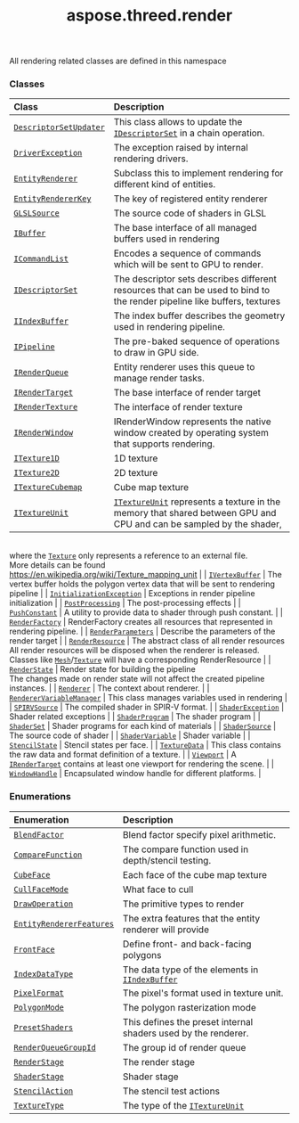 ﻿---
title: aspose.threed.render
second_title: Aspose.3D for Python via .NET API References
description: 
type: docs
weight: 10
url: /python-net/aspose.threed.render/
is_root: false
---

All rendering related classes are defined in this namespace

### Classes
| Class | Description |
| :- | :- |
| [`DescriptorSetUpdater`](/3d/python-net/aspose.threed.render/descriptorsetupdater) | This class allows to update the [`IDescriptorSet`](/3d/python-net/aspose.threed.render/idescriptorset) in a chain operation. |
| [`DriverException`](/3d/python-net/aspose.threed.render/driverexception) | The exception raised by internal rendering drivers. |
| [`EntityRenderer`](/3d/python-net/aspose.threed.render/entityrenderer) | Subclass this to implement rendering for different kind of entities. |
| [`EntityRendererKey`](/3d/python-net/aspose.threed.render/entityrendererkey) | The key of registered entity renderer |
| [`GLSLSource`](/3d/python-net/aspose.threed.render/glslsource) | The source code of shaders in GLSL |
| [`IBuffer`](/3d/python-net/aspose.threed.render/ibuffer) | The base interface of all managed buffers used in rendering |
| [`ICommandList`](/3d/python-net/aspose.threed.render/icommandlist) | Encodes a sequence of commands which will be sent to GPU to render. |
| [`IDescriptorSet`](/3d/python-net/aspose.threed.render/idescriptorset) | The descriptor sets describes different resources that can be used to bind to the render pipeline like buffers, textures |
| [`IIndexBuffer`](/3d/python-net/aspose.threed.render/iindexbuffer) | The index buffer describes the geometry used in rendering pipeline. |
| [`IPipeline`](/3d/python-net/aspose.threed.render/ipipeline) | The pre-baked sequence of operations to draw in GPU side. |
| [`IRenderQueue`](/3d/python-net/aspose.threed.render/irenderqueue) | Entity renderer uses this queue to manage render tasks. |
| [`IRenderTarget`](/3d/python-net/aspose.threed.render/irendertarget) | The base interface of render target |
| [`IRenderTexture`](/3d/python-net/aspose.threed.render/irendertexture) | The interface of render texture |
| [`IRenderWindow`](/3d/python-net/aspose.threed.render/irenderwindow) | IRenderWindow represents the native window created by operating system that supports rendering. |
| [`ITexture1D`](/3d/python-net/aspose.threed.render/itexture1d) | 1D texture |
| [`ITexture2D`](/3d/python-net/aspose.threed.render/itexture2d) | 2D texture |
| [`ITextureCubemap`](/3d/python-net/aspose.threed.render/itexturecubemap) | Cube map texture |
| [`ITextureUnit`](/3d/python-net/aspose.threed.render/itextureunit) | [`ITextureUnit`](/3d/python-net/aspose.threed.render/itextureunit) represents a texture in the memory that shared between GPU and CPU and can be sampled by the shader,<br/>where the [`Texture`](/3d/python-net/aspose.threed.shading/texture) only represents a reference to an external file.<br/>More details can be found https://en.wikipedia.org/wiki/Texture_mapping_unit |
| [`IVertexBuffer`](/3d/python-net/aspose.threed.render/ivertexbuffer) | The vertex buffer holds the polygon vertex data that will be sent to rendering pipeline |
| [`InitializationException`](/3d/python-net/aspose.threed.render/initializationexception) | Exceptions in render pipeline initialization |
| [`PostProcessing`](/3d/python-net/aspose.threed.render/postprocessing) | The post-processing effects |
| [`PushConstant`](/3d/python-net/aspose.threed.render/pushconstant) | A utility to provide data to shader through push constant. |
| [`RenderFactory`](/3d/python-net/aspose.threed.render/renderfactory) | RenderFactory creates all resources that represented in rendering pipeline. |
| [`RenderParameters`](/3d/python-net/aspose.threed.render/renderparameters) | Describe the parameters of the render target |
| [`RenderResource`](/3d/python-net/aspose.threed.render/renderresource) | The abstract class of all render resources<br/>All render resources will be disposed when the renderer is released.<br/>Classes like [`Mesh`](/3d/python-net/aspose.threed.entities/mesh)/[`Texture`](/3d/python-net/aspose.threed.shading/texture) will have a corresponding RenderResource |
| [`RenderState`](/3d/python-net/aspose.threed.render/renderstate) | Render state for building the pipeline<br/>The changes made on render state will not affect the created pipeline instances. |
| [`Renderer`](/3d/python-net/aspose.threed.render/renderer) | The context about renderer. |
| [`RendererVariableManager`](/3d/python-net/aspose.threed.render/renderervariablemanager) | This class manages variables used in rendering |
| [`SPIRVSource`](/3d/python-net/aspose.threed.render/spirvsource) | The compiled shader in SPIR-V format. |
| [`ShaderException`](/3d/python-net/aspose.threed.render/shaderexception) | Shader related exceptions |
| [`ShaderProgram`](/3d/python-net/aspose.threed.render/shaderprogram) | The shader program |
| [`ShaderSet`](/3d/python-net/aspose.threed.render/shaderset) | Shader programs for each kind of materials |
| [`ShaderSource`](/3d/python-net/aspose.threed.render/shadersource) | The source code of shader |
| [`ShaderVariable`](/3d/python-net/aspose.threed.render/shadervariable) | Shader variable |
| [`StencilState`](/3d/python-net/aspose.threed.render/stencilstate) | Stencil states per face. |
| [`TextureData`](/3d/python-net/aspose.threed.render/texturedata) | This class contains the raw data and format definition of a texture. |
| [`Viewport`](/3d/python-net/aspose.threed.render/viewport) | A [`IRenderTarget`](/3d/python-net/aspose.threed.render/irendertarget) contains at least one viewport for rendering the scene. |
| [`WindowHandle`](/3d/python-net/aspose.threed.render/windowhandle) | Encapsulated window handle for different platforms. |


### Enumerations
| Enumeration | Description |
| :- | :- |
| [`BlendFactor`](/3d/python-net/aspose.threed.render/blendfactor) | Blend factor specify pixel arithmetic. |
| [`CompareFunction`](/3d/python-net/aspose.threed.render/comparefunction) | The compare function used in depth/stencil testing. |
| [`CubeFace`](/3d/python-net/aspose.threed.render/cubeface) | Each face of the cube map texture |
| [`CullFaceMode`](/3d/python-net/aspose.threed.render/cullfacemode) | What face to cull |
| [`DrawOperation`](/3d/python-net/aspose.threed.render/drawoperation) | The primitive types to render |
| [`EntityRendererFeatures`](/3d/python-net/aspose.threed.render/entityrendererfeatures) | The extra features that the entity renderer will provide |
| [`FrontFace`](/3d/python-net/aspose.threed.render/frontface) | Define front- and back-facing polygons |
| [`IndexDataType`](/3d/python-net/aspose.threed.render/indexdatatype) | The data type of the elements in [`IIndexBuffer`](/3d/python-net/aspose.threed.render/iindexbuffer) |
| [`PixelFormat`](/3d/python-net/aspose.threed.render/pixelformat) | The pixel's format used in texture unit. |
| [`PolygonMode`](/3d/python-net/aspose.threed.render/polygonmode) | The polygon rasterization mode |
| [`PresetShaders`](/3d/python-net/aspose.threed.render/presetshaders) | This defines the preset internal shaders used by the renderer. |
| [`RenderQueueGroupId`](/3d/python-net/aspose.threed.render/renderqueuegroupid) | The group id of render queue |
| [`RenderStage`](/3d/python-net/aspose.threed.render/renderstage) | The render stage |
| [`ShaderStage`](/3d/python-net/aspose.threed.render/shaderstage) | Shader stage |
| [`StencilAction`](/3d/python-net/aspose.threed.render/stencilaction) | The stencil test actions |
| [`TextureType`](/3d/python-net/aspose.threed.render/texturetype) | The type of the [`ITextureUnit`](/3d/python-net/aspose.threed.render/itextureunit) |


